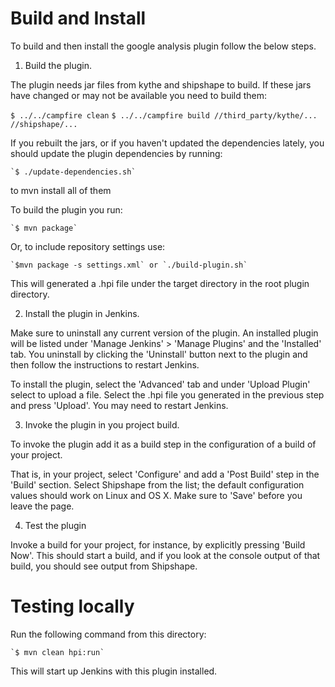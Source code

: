 
# Build and Install

To build and then install the google analysis plugin follow the below steps.

1. Build the plugin.

 The plugin needs jar files from kythe and shipshape to build. If these jars
 have changed or may not be available you need to build them:

   `$ ../../campfire clean`
   `$ ../../campfire build //third_party/kythe/... //shipshape/...`

 If you rebuilt the jars, or if you haven't updated the dependencies lately,
 you should update the plugin dependencies by running:

    `$ ./update-dependencies.sh`

 to mvn install all of them

 To build the plugin you run:

    `$ mvn package`

 Or, to include repository settings use:

    `$mvn package -s settings.xml` or `./build-plugin.sh`

 This will generated a .hpi file under the target directory in the root
 plugin directory.

2. Install the plugin in Jenkins.

 Make sure to uninstall any current version of the plugin. An installed plugin
 will be listed under 'Manage Jenkins' > 'Manage Plugins' and the 'Installed'
 tab. You uninstall by clicking the 'Uninstall' button next to the plugin and
 then follow the instructions to restart Jenkins.

 To install the plugin, select the 'Advanced' tab and under 'Upload Plugin'
 select to upload a file. Select the .hpi file you generated in the previous
 step and press 'Upload'. You may need to restart Jenkins.


3. Invoke the plugin in you project build.

 To invoke the plugin add it as a build step in the configuration of a build of
 your project.

 That is, in your project, select 'Configure' and add a 'Post Build' step in
 the 'Build' section. Select Shipshape from the list; the default configuration
 values should work on Linux and OS X. Make sure to 'Save' before you leave the
 page.


4. Test the plugin

 Invoke a build for your project, for instance, by explicitly pressing
 'Build Now'. This should start a build, and if you look at the console output
 of that build, you should see output from Shipshape.


# Testing locally

Run the following command from this directory:

    `$ mvn clean hpi:run`

This will start up Jenkins with this plugin installed.

